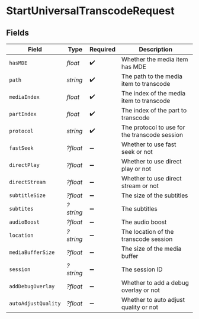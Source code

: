 # StartUniversalTranscodeRequest


## Fields

| Field                                         | Type                                          | Required                                      | Description                                   |
| --------------------------------------------- | --------------------------------------------- | --------------------------------------------- | --------------------------------------------- |
| `hasMDE`                                      | *float*                                       | :heavy_check_mark:                            | Whether the media item has MDE                |
| `path`                                        | *string*                                      | :heavy_check_mark:                            | The path to the media item to transcode       |
| `mediaIndex`                                  | *float*                                       | :heavy_check_mark:                            | The index of the media item to transcode      |
| `partIndex`                                   | *float*                                       | :heavy_check_mark:                            | The index of the part to transcode            |
| `protocol`                                    | *string*                                      | :heavy_check_mark:                            | The protocol to use for the transcode session |
| `fastSeek`                                    | *?float*                                      | :heavy_minus_sign:                            | Whether to use fast seek or not               |
| `directPlay`                                  | *?float*                                      | :heavy_minus_sign:                            | Whether to use direct play or not             |
| `directStream`                                | *?float*                                      | :heavy_minus_sign:                            | Whether to use direct stream or not           |
| `subtitleSize`                                | *?float*                                      | :heavy_minus_sign:                            | The size of the subtitles                     |
| `subtites`                                    | *?string*                                     | :heavy_minus_sign:                            | The subtitles                                 |
| `audioBoost`                                  | *?float*                                      | :heavy_minus_sign:                            | The audio boost                               |
| `location`                                    | *?string*                                     | :heavy_minus_sign:                            | The location of the transcode session         |
| `mediaBufferSize`                             | *?float*                                      | :heavy_minus_sign:                            | The size of the media buffer                  |
| `session`                                     | *?string*                                     | :heavy_minus_sign:                            | The session ID                                |
| `addDebugOverlay`                             | *?float*                                      | :heavy_minus_sign:                            | Whether to add a debug overlay or not         |
| `autoAdjustQuality`                           | *?float*                                      | :heavy_minus_sign:                            | Whether to auto adjust quality or not         |